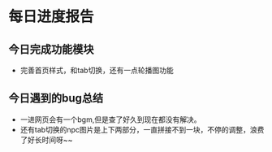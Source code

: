 # 每日进度报告



 ##  今日完成功能模块

- 完善首页样式，和tab切换，还有一点轮播图功能



## 今日遇到的bug总结

- 一进网页会有一个bgm,但是查了好久到现在都没有解决。
- 还有tab切换的npc图片是上下两部分，一直拼接不到一块，不停的调整，浪费了好长时间呀~~



